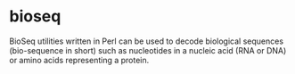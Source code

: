 # bioseq
BioSeq utilities written in Perl can be used to decode biological sequences (bio-sequence in short) such as nucleotides in a nucleic acid (RNA or DNA) or amino acids representing a protein.
